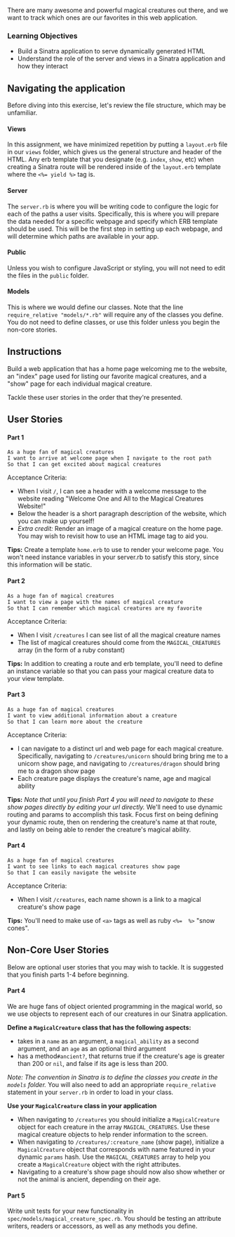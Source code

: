There are many awesome and powerful magical creatures out there, and we want to track which ones are our favorites in this web application.

### Learning Objectives

* Build a Sinatra application to serve dynamically generated HTML
* Understand the role of the server and views in a Sinatra application and how they interact

## Navigating the application

Before diving into this exercise, let's review the file structure, which may be unfamiliar.

#### Views
In this assignment, we have minimized repetition by putting a `layout.erb` file in our `views` folder, which gives us the general structure and header of the HTML. Any erb template that you designate (e.g. `index`, `show`, etc) when creating a Sinatra route will be rendered inside of the `layout.erb` template where the `<%= yield %>` tag is.

#### Server
The `server.rb` is where you will be writing code to configure the logic for each of the paths a user visits. Specifically, this is where you will prepare the data needed for a specific webpage and specify which ERB template should be used. This will be the first step in setting up each webpage, and will determine which paths are available in your app.

#### Public
Unless you wish to configure JavaScript or styling, you will not need to edit the files in the `public` folder.

#### Models
This is where we would define our classes. Note that the line `require_relative "models/*.rb"` will require any of the classes you define. You do not need to define classes, or use this folder unless you begin the non-core stories.

## Instructions
Build a web application that has a home page welcoming me to the website, an "index" page used for listing our favorite magical creatures, and a "show" page for each individual magical creature.

Tackle these user stories in the order that they're presented.

## User Stories

#### Part 1
```no-highlight
As a huge fan of magical creatures
I want to arrive at welcome page when I navigate to the root path
So that I can get excited about magical creatures
```
Acceptance Criteria:

* When I visit `/`, I can see a header with a welcome message to the website reading "Welcome One and All to the Magical Creatures Website!"
* Below the header is a short paragraph description of the website, which you can make up yourself!
* *Extra credit:* Render an image of a magical creature on the home page. You may wish to revisit how to use an HTML image tag to aid you.  

**Tips:** Create a template `home.erb` to use to render your welcome page. You won't need instance variables in your server.rb to satisfy this story, since this information will be static.

#### Part 2
```no-highlight
As a huge fan of magical creatures
I want to view a page with the names of magical creature
So that I can remember which magical creatures are my favorite
```
Acceptance Criteria:

* When I visit `/creatures` I can see list of all the magical creature names
* The list of magical creatures should come from the `MAGICAL_CREATURES` array (in the form of a ruby constant)

**Tips:** In addition to creating a route and erb template, you'll need to define an instance variable so that you can pass your magical creature data to your view template.

#### Part 3
```no-highlight
As a huge fan of magical creatures
I want to view additional information about a creature
So that I can learn more about the creature
```
Acceptance Criteria:

* I can navigate to a distinct url and web page for each magical creature. Specifically, navigating to `/creatures/unicorn` should bring bring me to a unicorn show page, and navigating to `/creatures/dragon` should bring me to a dragon show page
* Each creature page displays the creature's name, age and magical ability

**Tips:** *Note that until you finish Part 4 you will need to navigate to these show pages directly by editing your url directly.* We'll need to use dynamic routing and params to accomplish this task. Focus first on being defining your dynamic route, then on rendering the creature's name at that route, and lastly on being able to render the creature's magical ability.

#### Part 4
```no-highlight
As a huge fan of magical creatures
I want to see links to each magical creatures show page
So that I can easily navigate the website
```
Acceptance Criteria:

* When I visit `/creatures`, each name shown is a link to a magical creature's show page

**Tips:** You'll need to make use of `<a>` tags as well as ruby `<%=  %>` "snow cones".

## Non-Core User Stories

Below are optional user stories that you may wish to tackle. It is suggested that you finish parts 1-4 before beginning.

#### Part 4
We are huge fans of object oriented programming in the magical world, so we use objects to represent each of our creatures in our Sinatra application.

**Define a `MagicalCreature` class that has the following aspects:**
* takes in a `name` as an argument, a `magical_ability` as a second argument, and an `age` as an optional third argument
* has a method`#ancient?`, that returns true if the creature's age is greater than 200 or `nil`, and false if its age is less than 200.

*Note: The convention in Sinatra is to define the classes you create in the `models` folder.* You will also need to add an appropriate `require_relative` statement in your `server.rb` in order to load in your class.

**Use your `MagicalCreature` class in your application**
* When navigating to `/creatures` you should initialize a `MagicalCreature` object for each creature in the array `MAGICAL_CREATURES`. Use these magical creature objects to help render information to the screen.
* When navigating to `/creatures/:creature_name` (show page), initialize a `MagicalCreature` object that corresponds with name featured in your dynamic `params` hash. Use the `MAGICAL_CREATURES` array to help you create a `MagicalCreature` object with the right attributes.
* Navigating to a creature's show page should now also show whether or not the animal is ancient, depending on their age.

#### Part 5
Write unit tests for your new functionality in `spec/models/magical_creature_spec.rb`. You should be testing an attribute writers, readers or accessors, as well as any methods you define.
